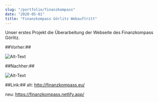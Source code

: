```yaml
---
slug: "/portfolio/finanzkompass"
date: "2020-05-01"
title: "Finanzkompass Görlitz Webauftritt"
---
```


Unser erstes Projekt die Überarbeitung der Webseite des Finanzkompass Görlitz.

##Vorher:##

<img src="https://uc3f52bbd4f977ccf1fdedb18da7.previews.dropboxusercontent.com/p/thumb/AAzr5waoog0ZbSeCVqLnVoSWbFfkzVjSxILiah8LX9fiEWa3ORntTXnvOj_qYP86eLD9d7jTKiGXsapFHTZq7LqlVhFQVfADUD7fZ677NY1PxmECAV1sqNBTyvRc_3FdwUMpnJO-wLmS-uf-qTi2AfUDrtp3n10yxSEhPvuJ1vSgWr9e3_UJO0DqHvJYk_SEfFNQb4awhCTi928r-i0lLF4-QeDrgYCd9KOIIlql2_Z4dJZjlbuo5da4QV7XlJlnO92zvJp8ug2tIe-Xwup3_VSQy9XXw45bs9T5RBcq3bU0npFL3ysG1qfRmjUeJT7PM3Qmhj6Kksi0_amQVfDMaruplgjMsvhf6NyPKXzppxha7zzfuScBH1L02lEFRD0J4D15pZ8BaLCVEpfRkL3UAKhI/p.png?fv_content=true&size_mode=5" alt="Alt-Text" title="optionaler Titel" />

##Nachher:##

<img src="https://uc84bc42bb9011b9be89f190cb52.previews.dropboxusercontent.com/p/thumb/AAwb0N_JwQhH7Q0F9HgFw2utwPvUrbqCuA7whlsYJ49LLmYBpad8VE7Bu0A3u3CjVt3zQBdL34ADUmMwMGSeyc39YgfULWX2ZOC95etQeGcSNWJ_G7SsyOVE83po6z327q74AeTVVJQGn0sQQ5JzeGwg3j9jyFDGzdZc3n1hWEB6jnXvD31EUBoAPgM_lizNTdtQMS5_l-CStc6CofxTjdAs0-mM53NaP_MOmxRumafh0ohxZat2cLjUHuU4p2SzzIv1kpSKi_e-nQSRyymrKRIYQsHRscJqcfFRyCYd35pN-kixseOItK9hLQRPObxA3tVXQxJXOy-WZpjt1V4Cu8wVt3r8PJ-f5aw5clpLLLnd91UhUNc03sFDXBy17Bc6Er-P-FLXoejzyLO66ATpN3iV/p.png?fv_content=true&size_mode=5" alt="Alt-Text" title="optionaler Titel" />

##Link:##
alt:
http://finanzkompass.eu/

neu:
https://finanzkompass.netlify.app/